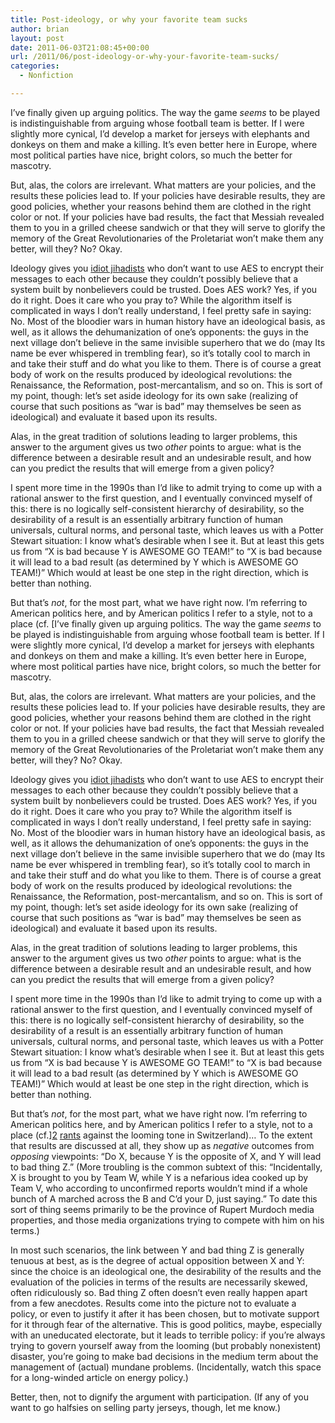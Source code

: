 ```yaml
---
title: Post-ideology, or why your favorite team sucks
author: brian
layout: post
date: 2011-06-03T21:08:45+00:00
url: /2011/06/post-ideology-or-why-your-favorite-team-sucks/
categories:
  - Nonfiction

---
```

I&#8217;ve finally given up arguing politics. The way the game _seems_ to be played is indistinguishable from arguing whose football team is better. If I were slightly more cynical, I&#8217;d develop a market for jerseys with elephants and donkeys on them and make a killing. It&#8217;s even better here in Europe, where most political parties have nice, bright colors, so much the better for mascotry.<!--more-->

But, alas, the colors are irrelevant. What matters are your policies, and the results these policies lead to. If your policies have desirable results, they are good policies, whether your reasons behind them are clothed in the right color or not. If your policies have bad results, the fact that Messiah revealed them to you in a grilled cheese sandwich or that they will serve to glorify the memory of the Great Revolutionaries of the Proletariat won&#8217;t make them any better, will they? No? Okay.

Ideology gives you [idiot jihadists][1] who don&#8217;t want to use AES to encrypt their messages to each other because they couldn&#8217;t possibly believe that a system built by nonbelievers could be trusted. Does AES work? Yes, if you do it right. Does it care who you pray to? While the algorithm itself is complicated in ways I don&#8217;t really understand, I feel pretty safe in saying: No. Most of the bloodier wars in human history have an ideological basis, as well, as it allows the dehumanization of one&#8217;s opponents: the guys in the next village don&#8217;t believe in the same invisible superhero that we do (may Its name be ever whispered in trembling fear), so it&#8217;s totally cool to march in and take their stuff and do what you like to them. There is of course a great body of work on the results produced by ideological revolutions: the Renaissance, the Reformation, post-mercantalism, and so on. This is sort of my point, though: let&#8217;s set aside ideology for its own sake (realizing of course that such positions as &#8220;war is bad&#8221; may themselves be seen as ideological) and evaluate it based upon its results.

Alas, in the great tradition of solutions leading to larger problems, this answer to the argument gives us two _other_ points to argue: what is the difference between a desirable result and an undesirable result, and how can you predict the results that will emerge from a given policy?

I spent more time in the 1990s than I&#8217;d like to admit trying to come up with a rational answer to the first question, and I eventually convinced myself of this: there is no logically self-consistent hierarchy of desirability, so the desirability of a result is an essentially arbitrary function of human universals, cultural norms, and personal taste, which leaves us with a Potter Stewart situation: I know what&#8217;s desirable when I see it. But at least this gets us from &#8220;X is bad because Y is AWESOME GO TEAM!&#8221; to &#8220;X is bad because it will lead to a bad result (as determined by Y which is AWESOME GO TEAM!)&#8221; Which would at least be one step in the right direction, which is better than nothing.

But that&#8217;s _not_, for the most part, what we have right now. I&#8217;m referring to American politics here, and by American politics I refer to a style, not to a place (cf. [I&#8217;ve finally given up arguing politics. The way the game _seems_ to be played is indistinguishable from arguing whose football team is better. If I were slightly more cynical, I&#8217;d develop a market for jerseys with elephants and donkeys on them and make a killing. It&#8217;s even better here in Europe, where most political parties have nice, bright colors, so much the better for mascotry.<!--more-->

But, alas, the colors are irrelevant. What matters are your policies, and the results these policies lead to. If your policies have desirable results, they are good policies, whether your reasons behind them are clothed in the right color or not. If your policies have bad results, the fact that Messiah revealed them to you in a grilled cheese sandwich or that they will serve to glorify the memory of the Great Revolutionaries of the Proletariat won&#8217;t make them any better, will they? No? Okay.

Ideology gives you [idiot jihadists][1] who don&#8217;t want to use AES to encrypt their messages to each other because they couldn&#8217;t possibly believe that a system built by nonbelievers could be trusted. Does AES work? Yes, if you do it right. Does it care who you pray to? While the algorithm itself is complicated in ways I don&#8217;t really understand, I feel pretty safe in saying: No. Most of the bloodier wars in human history have an ideological basis, as well, as it allows the dehumanization of one&#8217;s opponents: the guys in the next village don&#8217;t believe in the same invisible superhero that we do (may Its name be ever whispered in trembling fear), so it&#8217;s totally cool to march in and take their stuff and do what you like to them. There is of course a great body of work on the results produced by ideological revolutions: the Renaissance, the Reformation, post-mercantalism, and so on. This is sort of my point, though: let&#8217;s set aside ideology for its own sake (realizing of course that such positions as &#8220;war is bad&#8221; may themselves be seen as ideological) and evaluate it based upon its results.

Alas, in the great tradition of solutions leading to larger problems, this answer to the argument gives us two _other_ points to argue: what is the difference between a desirable result and an undesirable result, and how can you predict the results that will emerge from a given policy?

I spent more time in the 1990s than I&#8217;d like to admit trying to come up with a rational answer to the first question, and I eventually convinced myself of this: there is no logically self-consistent hierarchy of desirability, so the desirability of a result is an essentially arbitrary function of human universals, cultural norms, and personal taste, which leaves us with a Potter Stewart situation: I know what&#8217;s desirable when I see it. But at least this gets us from &#8220;X is bad because Y is AWESOME GO TEAM!&#8221; to &#8220;X is bad because it will lead to a bad result (as determined by Y which is AWESOME GO TEAM!)&#8221; Which would at least be one step in the right direction, which is better than nothing.

But that&#8217;s _not_, for the most part, what we have right now. I&#8217;m referring to American politics here, and by American politics I refer to a style, not to a place (cf.][2] [rants][3] against the looming tone in Switzerland)&#8230; To the extent that results are discussed at all, they show up as _negative_ outcomes from _opposing_ viewpoints: &#8220;Do X, because Y is the opposite of X, and Y will lead to bad thing Z.&#8221; (More troubling is the common subtext of this: &#8220;Incidentally, X is brought to you by Team W, while Y is a nefarious idea cooked up by Team V, who according to unconfirmed reports wouldn&#8217;t mind if a whole bunch of A marched across the B and C&#8217;d your D, just saying.&#8221; To date this sort of thing seems primarily to be the province of Rupert Murdoch media properties, and those media organizations trying to compete with him on his terms.)

In most such scenarios, the link between Y and bad thing Z is generally tenuous at best, as is the degree of actual opposition between X and Y: since the choice is an ideological one, the desirability of the results and the evaluation of the policies in terms of the results are necessarily skewed, often ridiculously so. Bad thing Z often doesn&#8217;t even really happen apart from a few anecdotes. Results come into the picture not to evaluate a policy, or even to justify it after it has been chosen, but to motivate support for it through fear of the alternative. This is good politics, maybe, especially with an uneducated electorate, but it leads to terrible policy: if you&#8217;re always trying to govern yourself away from the looming (but probably nonexistent) disaster, you&#8217;re going to make bad decisions in the medium term about the management of (actual) mundane problems. (Incidentally, watch this space for a long-winded article on energy policy.)

Better, then, not to dignify the argument with participation. (If any of you want to go halfsies on selling party jerseys, though, let me know.)

 [1]: http://www.theregister.co.uk/2011/03/22/ba_jihadist_trial_sentencing/
 [2]: http://www.trammell.ch/2011/02/the-problem-with-the-peoples-party/
 [3]: http://www.trammell.ch/2011/03/amerikanische-qualitat/